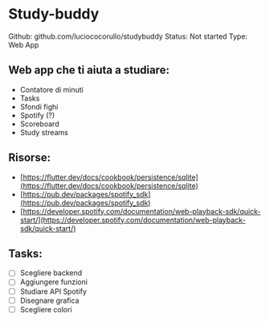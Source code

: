 # Study-buddy

Github: github.com/luciococorullo/studybuddy
Status: Not started
Type: Web App

## Web app che ti aiuta a studiare:

- Contatore di minuti
- Tasks
- Sfondi fighi
- Spotify (?)
- Scoreboard
- Study streams

## Risorse:

- [https://flutter.dev/docs/cookbook/persistence/sqlite](https://flutter.dev/docs/cookbook/persistence/sqlite)
- [https://pub.dev/packages/spotify_sdk](https://pub.dev/packages/spotify_sdk)
- [https://developer.spotify.com/documentation/web-playback-sdk/quick-start/](https://developer.spotify.com/documentation/web-playback-sdk/quick-start/)

## Tasks:

- [ ]  Scegliere backend
- [ ]  Aggiungere funzioni
- [ ]  Studiare API Spotify
- [ ]  Disegnare grafica
- [ ]  Scegliere colori